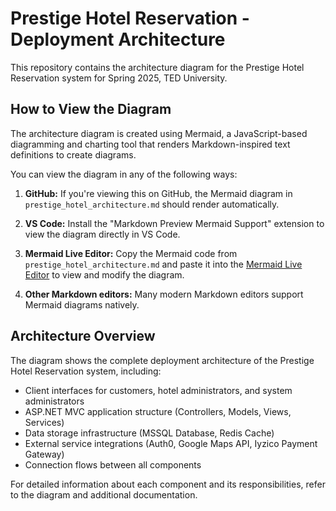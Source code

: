 # Prestige Hotel Reservation - Deployment Architecture

This repository contains the architecture diagram for the Prestige Hotel Reservation system for Spring 2025, TED University.

## How to View the Diagram

The architecture diagram is created using Mermaid, a JavaScript-based diagramming and charting tool that renders Markdown-inspired text definitions to create diagrams.

You can view the diagram in any of the following ways:

1. **GitHub:** If you're viewing this on GitHub, the Mermaid diagram in `prestige_hotel_architecture.md` should render automatically.

2. **VS Code:** Install the "Markdown Preview Mermaid Support" extension to view the diagram directly in VS Code.

3. **Mermaid Live Editor:** Copy the Mermaid code from `prestige_hotel_architecture.md` and paste it into the [Mermaid Live Editor](https://mermaid.live/) to view and modify the diagram.

4. **Other Markdown editors:** Many modern Markdown editors support Mermaid diagrams natively.

## Architecture Overview

The diagram shows the complete deployment architecture of the Prestige Hotel Reservation system, including:

- Client interfaces for customers, hotel administrators, and system administrators
- ASP.NET MVC application structure (Controllers, Models, Views, Services)
- Data storage infrastructure (MSSQL Database, Redis Cache)
- External service integrations (Auth0, Google Maps API, Iyzico Payment Gateway)
- Connection flows between all components

For detailed information about each component and its responsibilities, refer to the diagram and additional documentation. 